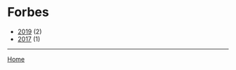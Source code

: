 # Forbes

  * [2019](./forbes-2019.md) (2)
  * [2017](./forbes-2017.md) (1)

----

[Home](../index.md)
